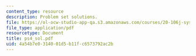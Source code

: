 ```yaml
---
content_type: resource
description: Problem set solutions.
file: https://ol-ocw-studio-app-qa.s3.amazonaws.com/courses/20-106j-systems-microbiology-fall-2006/4a54b7e0314001d5b11fc6573792ac2b_ps4_sol.pdf
file_type: application/pdf
resourcetype: Document
title: ps4_sol.pdf
uid: 4a54b7e0-3140-01d5-b11f-c6573792ac2b
---
```

